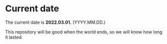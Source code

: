 # Current date

The current date is **2022.03.01.** (YYYY.MM.DD.)

This repository will be good when the world ends, so we will know how long it lasted.